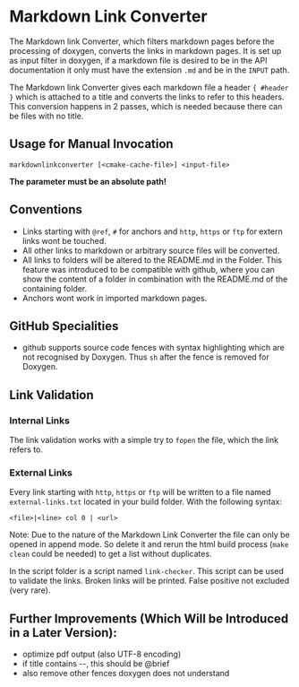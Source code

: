 # Markdown Link Converter #

The Markdown link Converter, which filters markdown pages before the processing
of doxygen, converts the links in markdown pages. It is set up as input filter
in doxygen, if a markdown file is desired to be in the API documentation
it only must have the extension `.md` and be in the `INPUT` path.

The Markdown link Converter gives each markdown file a header `{ #header }` which is attached to a title
and converts the links to refer to this headers. This conversion
happens in 2 passes, which is needed because there can be files with no title.

## Usage for Manual Invocation ##

	markdownlinkconverter [<cmake-cache-file>] <input-file>

**The <input-file> parameter must be an absolute path!**

## Conventions ##

* Links starting with `@ref`, `#` for anchors and `http`, `https` or `ftp` for extern links
  wont be touched.
* All other links to markdown or arbitrary source files will be converted.
* All links to folders will be altered to the README.md in the Folder.
  This feature was introduced to be compatible with github, where you can show the content of a folder in
  combination with the README.md of the containing folder.
* Anchors wont work in imported markdown pages.

## GitHub Specialities ##

* github supports source code fences with syntax highlighting which are not recognised by Doxygen.
  Thus `sh` after the fence is removed for Doxygen.



## Link Validation ##

### Internal Links ###

The link validation works with a simple try to `fopen` the file,
which the link refers to.

### External Links ###

Every link starting with `http`, `https` or `ftp` will be written to a file named `external-links.txt` located in your
build folder. With the following syntax:

	<file>|<line> col 0 | <url>

Note: Due to the nature of the Markdown Link Converter the file can only be opened in append mode. So delete it and rerun the
html build process (`make clean` could be needed) to get a list without duplicates.

In the script folder is a script named `link-checker`. This script can be used to validate the links.
Broken links will be printed. False positive not excluded (very rare).

## Further Improvements (Which Will be Introduced in a Later Version): ##

* optimize pdf output (also UTF-8 encoding)
* if title contains --, this should be @brief
* also remove other fences doxygen does not understand
